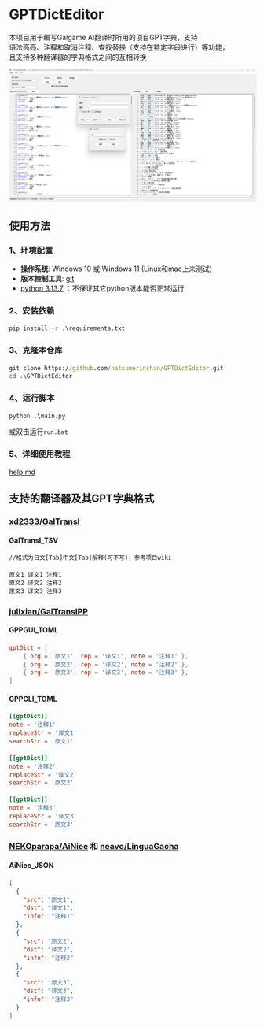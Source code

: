 <!-- markdownlint-disable MD010 -->
# GPTDictEditor

本项目用于编写Galgame AI翻译时所用的项目GPT字典，支持  
语法高亮、注释和取消注释、查找替换（支持在特定字段进行）等功能，  
且支持多种翻译器的字典格式之间的互相转换

![界面展示](./界面展示.png)

## 使用方法

### 1、环境配置

- **操作系统**: Windows 10 或 Windows 11 (Linux和mac上未测试)
- **版本控制工具**: [git](https://git-scm.com/)
- [python 3.13.7](https://www.python.org/downloads/release/python-3137/) ：不保证其它python版本能否正常运行

### 2、安装依赖

```cmd
pip install -r .\requirements.txt
```

### 3、克隆本仓库

```cmd
git clone https://github.com/natsumerinchan/GPTDictEditor.git
cd .\GPTDictEditor
```

### 4、运行脚本

```cmd
python .\main.py
```

或双击运行`run.bat`

### 5、详细使用教程

[help.md](./help.md)

## 支持的翻译器及其GPT字典格式

### [xd2333/GalTransl](https://github.com/GalTransl/GalTransl.git)

#### GalTransl_TSV

```txt
//格式为日文[Tab]中文[Tab]解释(可不写)，参考项目wiki

原文1	译文1	注释1
原文2	译文2	注释2
原文3	译文3	注释3
```

### [julixian/GalTranslPP](https://github.com/julixian/GalTranslPP.git)

#### GPPGUI_TOML

```toml
gptDict = [
	{ org = '原文1', rep = '译文1', note = '注释1' },
	{ org = '原文2', rep = '译文2', note = '注释2' },
	{ org = '原文3', rep = '译文3', note = '注释3' },
]
```

#### GPPCLI_TOML

```toml
[[gptDict]]
note = '注释1'
replaceStr = '译文1'
searchStr = '原文1'

[[gptDict]]
note = '注释2'
replaceStr = '译文2'
searchStr = '原文2'

[[gptDict]]
note = '注释3'
replaceStr = '译文3'
searchStr = '原文3'
```

### [NEKOparapa/AiNiee](https://github.com/NEKOparapa/AiNiee.git) 和 [neavo/LinguaGacha](https://github.com/neavo/LinguaGacha.git)

#### AiNiee_JSON

```json
[
  {
    "src": "原文1",
    "dst": "译文1",
    "info": "注释1"
  },
  {
    "src": "原文2",
    "dst": "译文2",
    "info": "注释2"
  },
  {
    "src": "原文3",
    "dst": "译文3",
    "info": "注释3"
  }
]
```
